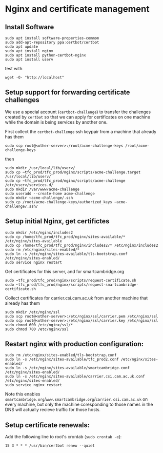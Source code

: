 Nginx and certificate management
================================

## Install Software

```
sudo apt install software-properties-common
sudo add-apt-repository ppa:certbot/certbot
sudo apt update
sudo apt install nginx
sudo apt install python-certbot-nginx
sudo apt install userv

```
test with

```
wget -O- "http://localhost"
```

## Setup support for forwarding certificate challenges

We use a special account (`certbot-challenge`) to transfer the challenges created by `certbot` so that we can apply for certificates on one machine while the domain is being services by another one.

First collect the `certbot-challenge` ssh keypair from a machine that already has them

```
sudo scp root@<other-server>:/root/acme-challenge-keys /root/acme-challenge-keys
```

then

```
sudo mkdir /usr/local/lib/userv/
sudo cp ~tfc_prod/tfc_prod/nginx/scripts/acme-challenge.target /usr/local/lib/userv/
sudo cp ~tfc_prod/tfc_prod/nginx/scripts/acme-challenge /etc/userv/services.d/
sudo mkdir /var/www/acme-challenge
sudo useradd --create-home acme-challenge
sudo mkdir ~acme-challenge/.ssh
sudo cp /root/acme-challenge-keys/authorized_keys ~acme-challenge/.ssh/
```

## Setup initial Nginx, get certifictes

```
sudo mkdir /etc/nginx/includes2
sudo cp /home/tfc_prod/tfc_prod/nginx/sites-available/* /etc/nginx/sites-available
sudo cp /home/tfc_prod/tfc_prod/nginx/includes2/* /etc/nginx/includes2
sudo rm /etc/nginx/sites-enabled/*
sudo ln -s /etc/nginx/sites-available/tls-bootstrap.conf /etc/nginx/sites-enabled/
sudo service nginx restart
```

Get certificates for this server, and for smartcambridge.org

```
sudo ~tfc_prod/tfc_prod/nginx/scripts/request-certificate.sh
sudo ~tfc_prod/tfc_prod/nginx/scripts/request-smartcambridge-certificate.sh
```

Collect certificates for carrier.csi.cam.ac.uk from another machine that already has them

```
sudo mkdir /etc/nginx/ssl
sudo scp root@<other-server>:/etc/nginx/ssl/carrier.pem /etc/nginx/ssl
sudo scp root@<other-server>:/etc/nginx/ssl/carrier.key /etc/nginx/ssl
sudo chmod 600 /etc/nginx/ssl/*
sudo chmod 700 /etc/nginx/ssl
```

## Restart nginx with production configuration:

```
sudo rm /etc/nginx/sites-enabled/tls-bootstrap.conf
sudo ln -s /etc/nginx/sites-available/tfc_prod2.conf /etc/nginx/sites-enabled/
sudo ln -s /etc/nginx/sites-available/smartcambridge.conf /etc/nginx/sites-enabled/
sudo ln -s /etc/nginx/sites-available/carrier.csi.cam.ac.uk.conf /etc/nginx/sites-enabled/
sudo service nginx restart
```

Note this enables `smartcambridge.org`/`www.smartcambridge.org`/`carrier.csi.cam.ac.uk` on every
machine, but only the machine coresponding to those names in the DNS will actually recieve traffic for
those hosts.

## Setup certificate renewals:

Add the following line to root's crontab (`sudo crontab -e`):

```
15 3 * * * /usr/bin/certbot renew --quiet
```
